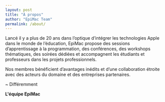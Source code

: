 ```yaml
---
layout: post
title: "À propos"
author: "EpiMac Team"
permalink: /about/
---
```


Lancé il y a plus de 20 ans dans l’optique d’intégrer les technologies Apple dans le monde de l’éducation, EpiMac propose des sessions d’apprentissage à la programmation, des conférences, des workshops thématiques, des soirées dédiées et accompagnent les étudiants et professeurs dans les projets professionnels.

Nos membres bénéficient d’avantages inédits et d’une collaboration étroite avec des acteurs du domaine et des entreprises partenaires.

~ Différemment

**L'équipe EpiMac**
